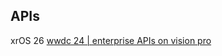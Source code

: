 

## APIs

xrOS 26
[wwdc 24 | enterprise APIs on vision pro](https://developer.apple.com/videos/play/wwdc2024/10139/)
